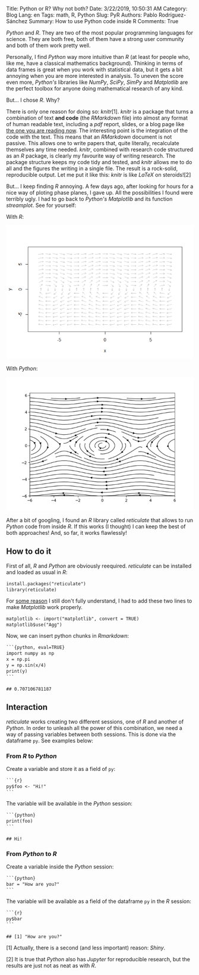 Title: Python or R? Why not both?
Date: 3/22/2019, 10:50:31 AM
Category: Blog
Lang: en
Tags: math, R, Python
Slug: PyR
Authors: Pablo Rodríguez-Sánchez
Summary: How to use Python code inside R
Comments: True

<script src='https://cdnjs.cloudflare.com/ajax/libs/mathjax/2.7.5/MathJax.js?config=TeX-MML-AM_CHTML' async></script>

*Python* and *R*. They are two of the most popular programming languages
for science. They are both free, both of them have a strong user
community and both of them work pretty well.

Personally, I find *Python* way more intuitive than *R* (at least for
people who, like me, have a classical mathematics background). Thinking
in terms of data frames is great when you work with statistical data,
but it gets a bit annoying when you are more interested in analysis. To
uneven the score even more, *Python's* libraries like *NumPy*, *SciPy*,
*SimPy* and *Matplotlib* are the perfect toolbox for anyone doing
mathematical research of any kind.

But... I chose *R*. Why?

There is only one reason for doing so: *knitr*[1]. *knitr* is a package
that turns a combination of text **and code** (the *RMarkdown* file)
into almost any format of human readable text, including a *pdf* report,
slides, or a blog page like [the one you are reading now](https://github.com/PabRod/pabrod.github.io-src/blob/master/auxs/Rmd/2019-03-22%20PyR.Rmd). The interesting
point is the integration of the code with the text. This means that an
*RMarkdown* document is not passive. This allows one to write papers
that, quite literally, recalculate themselves any time needed. *knitr*,
combined with research code structured as an *R* package, is clearly my
favourite way of writing research. The package structure keeps my code
tidy and tested, and *knitr* allows me to do all and the figures the
writing in a single file. The result is a rock-solid, reproducible
output. Let me put it like this: *knitr* is like *LaTeX* on steroids![2]

But... I keep finding *R* annoying. A few days ago, after looking for
hours for a nice way of ploting phase planes, I gave up. All the
possibilities I found were terribly ugly. I had to go back to *Python's*
*Matplotlib* and its function *streamplot*. See for yourself:

With *R*:

![](images/2019-03/phase-plot-1.png)

With *Python*:

![](images/2019-03/phase-plotPy-1.png)

After a bit of googling, I found an *R* library called *reticulate* that
allows to run *Python* code from inside *R*. If this works (I thought) I
can keep the best of both approaches! And, so far, it works flawlessly!

How to do it
------------

First of all, *R* and *Python* are obviously reequired. *reticulate* can
be installed and loaded as usual in *R*:

    install.packages("reticulate")
    library(reticulate)

For [some
reason](https://community.rstudio.com/t/matplotlib-inline-plots-with-reticulate-on-rstudio-server/16357)
I still don't fully understand, I had to add these two lines to make
*Matplotlib* work properly.

    matplotlib <- import("matplotlib", convert = TRUE)
    matplotlib$use("Agg")

Now, we can insert python chunks in *Rmarkdown*:

    ```{python, eval=TRUE}
    import numpy as np
    x = np.pi
    y = np.sin(x/4)
    print(y)
    ```

    ## 0.707106781187

Interaction
-----------

*reticulate* works creating two different sessions, one of *R* and
another of *Python*. In order to unleash all the power of this
combination, we need a way of passing variables between both sessions.
This is done via the dataframe `py`. See examples below:

### From *R* to *Python*

Create a variable and store it as a field of `py`:

    ```{r}
    py$foo <- "Hi!"
    ```

The variable will be available in the *Python* session:

    ```{python}
    print(foo)
    ```

    ## Hi!

### From *Python* to *R*

Create a variable inside the *Python* session:

    ```{python}
    bar = "How are you?"
    ```

The variable will be available as a field of the dataframe `py` in the
*R* session:

    ```{r}
    py$bar
    ```

    ## [1] "How are you?"

[1] Actually, there is a second (and less important) reason: *Shiny*.

[2] It is true that *Python* also has *Jupyter* for reproducible
research, but the results are just not as neat as with *R*.
